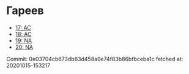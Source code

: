 # Гареев
- [17: AC](17.md)
- [18: AC](18.md)
- [19: NA](19.md)
- [20: NA](20.md)

Commit: 0e03704cb673db63d458a9e74f83b86bfbceba1c
 fetched at: 20201015-153217

